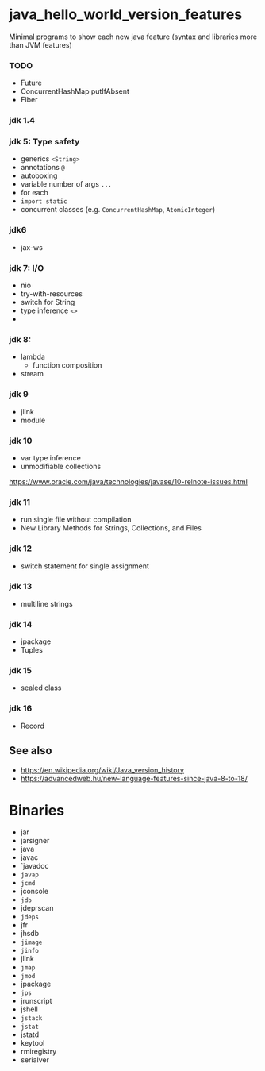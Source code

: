 # java_hello_world_version_features
Minimal programs to show each new java feature (syntax and libraries more than JVM features)

### TODO
* Future
* ConcurrentHashMap putIfAbsent
* Fiber

### jdk 1.4

### jdk 5: Type safety
* generics `<String>`
* annotations `@`
* autoboxing
* variable number of args `...`
* for each
* `import static`
* concurrent classes (e.g. `ConcurrentHashMap`, `AtomicInteger`)

### jdk6
* jax-ws

### jdk 7: I/O
* nio
* try-with-resources
* switch for String
* type inference `<>`
* 
### jdk 8: 
* lambda
    * function composition 
* stream

### jdk 9
* jlink
* module

### jdk 10
* var type inference
* unmodifiable collections

https://www.oracle.com/java/technologies/javase/10-relnote-issues.html

### jdk 11
* run single file without compilation
* New Library Methods for Strings, Collections, and Files


### jdk 12
* switch statement for single assignment

### jdk 13
* multiline strings

### jdk 14
* jpackage
* Tuples

### jdk 15
* sealed class

### jdk 16
* Record


## See also
* https://en.wikipedia.org/wiki/Java_version_history
* https://advancedweb.hu/new-language-features-since-java-8-to-18/

# Binaries

* jar
* jarsigner
* java
* javac
* `javadoc
* `javap`
* `jcmd`
* jconsole
* `jdb`
* jdeprscan
* `jdeps`
* jfr
* jhsdb
* `jimage`
* `jinfo`
* jlink
* `jmap`
* `jmod`
* jpackage
* `jps`
* jrunscript
* jshell
* `jstack`
* `jstat`
* jstatd
* keytool
* rmiregistry
* serialver

